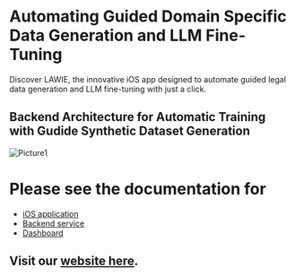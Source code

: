 # Automating Guided Domain Specific Data Generation and LLM Fine-Tuning 

Discover LAWIE, the innovative iOS app designed to automate guided legal data generation and LLM fine-tuning with just a click. 


## Backend Architecture for Automatic Training with Gudide Synthetic Dataset Generation 

![Picture1](https://github.com/user-attachments/assets/33261ea7-04d1-4da2-871d-c832a7d3b1c3)

# Please see the documentation for 

- [iOS application]()
- [Backend service](https://github.com/jakariaemon/Lawie/tree/main/server#running-the-backend-service-with-docker)
- [Dashboard](https://github.com/jakariaemon/Lawie/tree/main/Dashboard#dashboard)
## Visit our [website here](https://www.lawie.app/).
